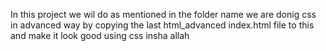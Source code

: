 In this project we wil do as mentioned in the folder name we are donig css in advanced way by copying the last html_advanced index.html file to this and make it look good using css insha allah 
